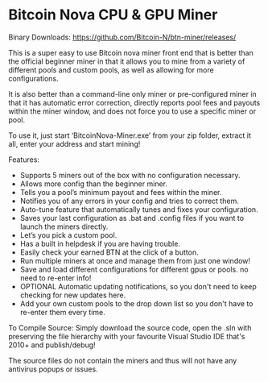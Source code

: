 # Bitcoin Nova CPU &amp; GPU Miner
Binary Downloads:
https://github.com/Bitcoin-N/btn-miner/releases/

This is a super easy to use Bitcoin nova miner front end that is better than the official beginner miner in that it allows you to mine from a variety of different pools and custom pools, as well as allowing for more configurations.

It is also better than a command-line only miner or pre-configured miner in that it has automatic error correction, directly reports pool fees and payouts within the miner window, and does not force you to use a specific miner or pool.

To use it, just start ‘BitcoinNova-Miner.exe’ from your zip folder, extract it all, enter your address and start mining!

Features:

* Supports 5 miners out of the box with no configuration necessary.
* Allows more config than the beginner miner.
* Tells you a pool’s minimum payout and fees within the miner.
* Notifies you of any errors in your config and tries to correct them.
* Auto-tune feature that automatically tunes and fixes your configuration.
* Saves your last configuration as .bat and .config files if you want to launch the miners directly.
* Let’s you pick a custom pool.
* Has a built in helpdesk if you are having trouble.
* Easily check your earned BTN at the click of a button.
* Run multiple miners at once and manage them from just one window!
* Save and load different configurations for different gpus or pools. no need to re-enter info!
* OPTIONAL Automatic updating notifications, so you don't need to keep checking for new updates here.
* Add your own custom pools to the drop down list so you don't have to re-enter them every time.

To Compile Source:
Simply download the source code, open the .sln with preserving the file hierarchy with your favourite Visual Studio IDE that's 2010+ and publish/debug!

The source files do not contain the miners and thus will not have any antivirus popups or issues.
